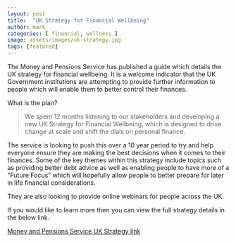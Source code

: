 ```yaml
---
layout: post
title:  "UK Strategy for Financial Wellbeing"
author: mark
categories: [ financial, wellness ]
image: assets/images/uk-strategy.jpg
tags: [featured]
---
```

The Money and Pensions Service has published a guide which details the UK strategy for financial wellbeing. It is a welcome indicator that the UK Government institutions are attempting to provide further information to people which will enable them to better control their finances.

What is the plan?

> We spent 12 months listening to our stakeholders and developing a new UK Strategy for Financial Wellbeing, which is designed to drive change at scale and shift the dials on personal finance. 

The service is looking to push this over a 10 year period to try and help everyone ensure they are making the best decisions when it comes to their finances. Some of the key themes within this strategy include topics such as providing better debt advice as well as enabling people to have more of a "Future Focus" which will hopefully allow people to better prepare for later in life financial considerations.

They are also looking to provide online webinars for people across the UK.

If you would like to learn more then you can view the full strategy details in the below link.

[Money and Pensions Service UK Strategy link](https://moneyandpensionsservice.org.uk/uk-strategy-for-financial-wellbeing/) 
